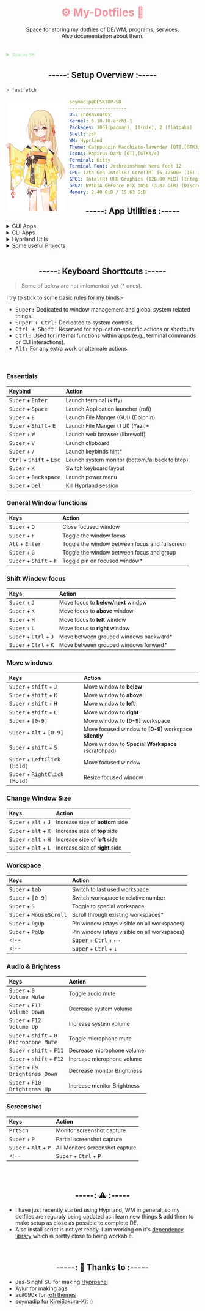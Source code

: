 <!-- -------- Header start --------- -->

<div align = center>
  <h1 style="color:#f594a0">
    ⚙️ My-Dotfiles 🔧 
  </h1>
  <p>Space for storing my <a href="https://wiki.archlinux.org/title/Dotfiles">dotfiles</a> of DE/WM, programs, services.
    <br> 
    Also documentation about them.
  </p>
</div>

<br>

<details>
  <summary style="color:#a2e3ac">
    <small>Spaces 🗺️</small>
  </summary>

- **🗔 dotfiles (current) ⇽**
- [💻 dotfiles (Plasma)][dtfls_plsma]
- [🪟 dotfiles (Windows)][dtfls_win]
- [🌐 Website][wbste]
<!-- - [🗜 Home Server][hmsrvr] -->
</details>

[dtfls]:      https://github.com/soymadip/Dotfiles#----%EF%B8%8F-my-dotfiles----
[dtfls_plsma]:https://github.com/soymadip/Dotfiles/tree/dotfiles-plasma#----%EF%B8%8F-my-dotfiles----
[dtfls_win]:  https://github.com/soymadip/Dotfiles/tree/dotfiles-windows#----%EF%B8%8F-my-dotfiles----
[wbste]:      https://github.com/soymadip/Dotfiles/tree/Website#----%EF%B8%8F-my-dotfiles----
<!-- [hmsrvr]:     https://github.com/soymadip/Dotfiles/tree/Home-server#----%EF%B8%8F-my-dotfiles---- -->


<!-- -------- Header End --------- -->


<h2 align="center">-----: Setup Overview :-----</h2>

```zsh
> fastfetch
```

<img align="left" src="./src/Assets/neofetch.webp" width="158px" alt="fastfetch avatar"/>

```yaml
 soymadip@DESKTOP-SD 
 ---------------------
 OS: EndeavourOS 
 Kernel: 6.10.10-arch1-1
 Packages: 1051(pacman), 11(nix), 2 (flatpaks)
 Shell: zsh
 WM: Hyprland
 Theme: Catppuccin Macchiato-lavender [QT],[GTK3/4] 
 Icons: Papirus-Dark [QT],[GTK3/4] 
 Terminal: Kitty
 Terminal Font: JetbrainsMono Nerd Font 12
 CPU: 12th Gen Intel(R) Core(TM) i5-12500H (16) @ 4.50 GHz
 GPU1: Intel(R) UHD Graphics (128.00 MiB) [Integrated]
 GPU2: NVIDIA GeForce RTX 3050 (3.87 GiB) [Discrete]
 Memory: 2.40 GiB / 15.63 GiB
```

<!-- ------------------ -->

<h2 align="center">-----: App Utilities :-----</h2>

<details>
  <summary>GUI Apps</summary>

- **[Kitty][kty] --**                               My default *Terminal* App.
- **[Wezterm][wztrm] --**                           Gpu Accelarated *Terminal* with lua as config language.
- **[Dolphin][dlphn] --**                           KDE *File Manager*.
- **[Okular][oklr] --**                             KDE Document Viewer.
- **[KDE Connect][kcnct] --**                       Control your PC from your Android.
- **Disks --**                                      Gnome *Disk utility*.
- **[VS Codium][code] --**                          FOSS Fork of VS Code without **telemetry**.
- **[kate][kte] --**                                KDE IDE 
- **[Obsidian][obsidian] --**                       "Second Brain" for Note Taking.
- **[LibreOffice][lbrofc] --**                      Open Source Office Utility.
- **[LibreWolf][lbrolf] --**                        A custom version of Firefox, focused on privacy, security and freedom.
- **[zen Browser][zen] --**                         web browser built on top of Firefox, focusing on faster, more secure, and beautifully customizable browsing experience. 
- **[Firefox PWA][ffpwa] --**                       Workarround for Firefox's [No PWA support][nfpwa] crap.
- **[Brave][brv] --**                               Chromium based Privacy focused Browser.
- **[MPV Player][mpv] --**                          The Command line video player.
- **[VLC  Media Player][vlc] --**                   Videolan's on-the-go video player.
- **[Spicetify][spctfy]  --**                       Customize Spotify linux client.
- **[Kasts][ksts] --**                              Podcast Player.
- **[64gram][64grm] --**                            Unofficial Telegram client with many customizations.
- **[KeepassXC][kpssxc] --**                        Offline Password manager.
- **[Kvantum][kvntm] --**                           QT & GTK svg theme engine.
- **[NWG look][nwgl] --**                           DE independent gtk theme manager.
- **[NWG Dock Hyprland][nwgd] --**                  DE independent Dock(Hyprland Fork).
- **[OBS Studio][obs] --**                          FOSS software for video recording and live streaming.
- **[rofi][rfi] --**                                Window switcher, application launcher and dmenu replacement.
- **[WebCord][wbcrd] --**                           A Discord and SpaceBar electron based client implemented without Discord API.  
- **[Ktorrent][ktrnt] --**                          Excellent Torrent Client.
- **[CopyQ][cpq] --**                               Clipboard Manager.

</details>


<details>
  <summary>CLI  Apps</summary>

- **[Paru][pru] --**                                AUR helper.
- **[Git][gt] --**                                  The version control system.
- **[LazyGit][lgt] --**                             Nice TUI for git.
- **[zsh][zsh] --**                                 My login Shell
- **[Nu Shell][nushl] --**                          The modern Shell
- **[yazi][yzi] --**                                Terminal file manager.
- **[zathura][zthra] --**                           lightweight document viewer.
- **[NeoVim][nvim] --**                             [Vim][vim] with lua support.
- **[Stow][stw] --**                                Utlity to easily symlink configs.
- **[Yt-dlp][ytdlp]  --**                           Download video from [1000+][ytdlp_sts] websites.
- **[lsd][lsd] --**                                 Rewrite of GNU `ls` with lots of added features like colors, icons etc.
- **[bottom][btm] --**                              A customizable cross-platform process monitor for terminal.
- **[btop++][btp] --**                              System Monitor.
- **[fzf][fzf] --**                                 A command-line fuzzy finder.
- **[Syncthing][sncthnc] --**                       File sync between devices.
- **[fastfetch][fstfth] --**                        Neofetch written in C.
- **[QT5ct][qt5ct] --**                             Qt5 Configuration Tool.
- **[QT6ct][qt6ct] --**                             Qt6 Configuration Tool.
- **[GrimBlast][grmblst] --**                       ScreenShot Utility.

</details>


<details> 
  <summary>Hyprland Utils</summary>

- **[Hyprpicker][hprpkr] --**                       Wayland color picker that does not suck.
- **[Hyprpaper][hprppr] --**                        Wallpaper utility.
- **[HyprPanel][hprpnl] --**                        Community maintained Status Bar based on [ags][ags].
- **[Hypridle][hpridl] --**                         Hyprland screen idle manager.
- **[Hyprlock][hprlck] --**                         Hyprland's GPU-accelerated screen locking utility  

</details>


<details>
  <summary>Some useful Projects</summary>

- **📱 [Waydroid][wydrd] -**                           A container-based approach to boot a full Android system on Linux (alternative to `WSA`).
- **📱 [srccpy][scrpy] -**                             Display and control your Android device.
- **📱 [guiscrcpy][gscrpy] -**                         Open Source GUI based Android Screen Mirroring System.
- **🔤 [NerdFont][nf] -**                              Beautiful Font with icon support.

</details>

<br>
<!-- -------------------------- -->

<h2 align="center">-----: Keyboard Shorttcuts :-----</h2>

> Some of below are not imlemented yet (* ones).

I try to stick to some basic rules for my binds:-

- <kbd>Super:</kbd>                Dedicated to window management and global system related things.
- <kbd>Super + Ctrl:</kbd>         Dedicated to system controls.
- <kbd>Ctrl + Shift:</kbd>         Reserved for application-specific actions or shortcuts.
- <kbd>Ctrl:</kbd>                 Used for internal functions within apps (e.g., terminal commands or CLI interactions).
- <kbd>Alt:</kbd>                  For any extra work or alternate actions.

<br>

### Essentials

| Keybind | Action |
| :---    | :---   |
| <kbd>Super</kbd> + <kbd>Enter</kbd>                   | Launch terminal (kitty)                         |
| <kbd>Super</kbd> + <kbd>Space</kbd>                   | Launch Application launcher (rofi)              |
| <kbd>Super</kbd> + <kbd>E</kbd>                       | Launch File Manger (GUI) (Dolphin)              |
| <kbd>Super</kbd> + <kbd>Shift</kbd>+ <kbd>E</kbd>     | Launch File Manger (TUI) (Yazi)*                |
| <kbd>Super</kbd> + <kbd>W</kbd>                       | Launch web browser (librewolf)                  |
| <kbd>Super</kbd> + <kbd>V</kbd>                       | Launch clipboard                                |
| <kbd>Super</kbd> + <kbd>/</kbd>                       | Launch keybinds hint*                           |
| <kbd>Ctrl</kbd> + <kbd>Shift</kbd> + <kbd>Esc</kbd>   | Launch system monitor (bottom,fallback to btop) |
| <kbd>Super</kbd> + <kbd>K</kbd>                       | Switch keyboard layout                          |
| <kbd>Super</kbd> + <kbd>Backspace</kbd>               | Launch power menu                               |
| <kbd>Super</kbd> + <kbd>Del</kbd>                     | Kill Hyprland session                           |


### General Window functions

| Keys | Action |
| :--- | :--- |
| <kbd>Super</kbd> + <kbd>Q</kbd>                    | Close focused window                           |
| <kbd>Super</kbd> + <kbd>F</kbd>                    | Toggle the window focus                        |
| <kbd>Alt</kbd> + <kbd>Enter</kbd>                  | Toggle the window between focus and fullscreen |
| <kbd>Super</kbd> + <kbd>G</kbd>                    | Toggle the window between focus and group      |
| <kbd>Super</kbd> + <kbd>Shift</kbd> + <kbd>F</kbd> | Toggle pin on focused window*                  |

### Shift Window focus

| Keys | Action |
| :--- | :--- |
| <kbd>Super</kbd> + <kbd>J</kbd>                   | Move focus to __below/next__ window    |
| <kbd>Super</kbd> + <kbd>K</kbd>                   | Move focus to __above__ window         |
| <kbd>Super</kbd> + <kbd>H</kbd>                   | Move focus to __left__ window          |
| <kbd>Super</kbd> + <kbd>L</kbd>                   | Move focus to __right__ window         |
| <kbd>Super</kbd> + <kbd>Ctrl</kbd> + <kbd>J</kbd> | Move between grouped windows backward* |
| <kbd>Super</kbd> + <kbd>Ctrl</kbd> + <kbd>K</kbd> | Move between grouped windows forward*  |


### Move windows

| Keys | Action |
| :--- | :--- |
| <kbd>Super</kbd> + <kbd>shift</kbd> + <kbd>J</kbd>   | Move window to __below__                                |
| <kbd>Super</kbd> + <kbd>shift</kbd> + <kbd>K</kbd>   | Move window to __above__                                |
| <kbd>Super</kbd> + <kbd>shift</kbd> + <kbd>H</kbd>   | Move window to __left__                                 |
| <kbd>Super</kbd> + <kbd>shift</kbd> + <kbd>L</kbd>   | Move window to __right__                                |
| <kbd>Super</kbd> + <kbd>[0-9]</kbd>                  | Move window to __[0-9]__ workspace                      |
| <kbd>Super</kbd> + <kbd>Alt</kbd> + <kbd>[0-9]</kbd> | Move focused window to  __[0-9]__ workspace __silently__|
| <kbd>Super</kbd> + <kbd>shift</kbd> + <kbd>S</kbd>   | Move window to __Special Workspace__ (scratchpad)       |
| <kbd>Super</kbd> + <kbd>LeftClick (Hold)</kbd>       | Move focused window                                     |
| <kbd>Super</kbd> + <kbd>RightClick (Hold)</kbd>      | Resize focused window                                   |


### Change Window Size

| Keys | Action |
| :--- | :--- |
| <kbd>Super</kbd> +  <kbd>alt</kbd> + <kbd>J</kbd> | Increase size of __bottom__ side |
| <kbd>Super</kbd> +  <kbd>alt</kbd> + <kbd>K</kbd> | Increase size of __top__ side    |
| <kbd>Super</kbd> +  <kbd>alt</kbd> + <kbd>H</kbd> | Increase size of __left__  side  |
| <kbd>Super</kbd> +  <kbd>alt</kbd> + <kbd>L</kbd> | Increase size of __right__  side |


### Workspace

| Keys | Action |
| :--- | :--- |
| <kbd>Super</kbd> + <kbd>tab</kbd>         | Switch to last used workspace               |
| <kbd>Super</kbd> + <kbd>[0-9]</kbd>       | Switch workspace to relative number         |
| <kbd>Super</kbd> + <kbd>S</kbd>           | Toggle to special workspace                 |
| <kbd>Super</kbd> + <kbd>MouseScroll</kbd> | Scroll through existing workspaces*         |
| <kbd>Super</kbd> + <kbd>PgUp</kbd>        | Pin window (stays visible on all workspaces)|
| <kbd>Super</kbd> + <kbd>PgUp</kbd>        | Pin window (stays visible on all workspaces)|
<!-- | <kbd>Super</kbd> + <kbd>Ctrl</kbd> + <kbd>←</kbd><kbd>→</kbd> | Switch workspaces to a relative workspace | -->
<!-- | <kbd>Super</kbd> + <kbd>Ctrl</kbd> + <kbd>↓</kbd> | Move to the first empty workspace | -->


### Audio & Brightess

| Keys | Action |
| :--- | :--- |
| <kbd>Super</kbd> + <kbd>0</kbd><br><kbd>Volume Mute</kbd>                           | Toggle audio mute           |
| <kbd>Super</kbd> + <kbd>F11</kbd><br><kbd>Volume Down</kbd>                         | Decrease system volume      |
| <kbd>Super</kbd> + <kbd>F12</kbd><br><kbd>Volume Up</kbd>                           | Increase system volume      |
| <kbd>Super</kbd> + <kbd>shift</kbd> + <kbd>0</kbd><br><kbd>Microphone Mute</kbd>    | Toggle microphone mute      |
| <kbd>Super</kbd> + <kbd>shift</kbd> + <kbd>F11</kbd>                                | Decrease microphone volume  |
| <kbd>Super</kbd> + <kbd>shift</kbd> + <kbd>F12</kbd>                                | Increase microphone volume  |
| <kbd>Super</kbd> + <kbd>F9</kbd><br><kbd>Brightenss Down</kbd>                      | Decrease monitor Brightness |
| <kbd>Super</kbd> + <kbd>F10</kbd><br><kbd>Brightenss Up</kbd>                       | Increase monitor Brightness |



### Screenshot

| Keys | Action |
| :--- | :--- |
| <kbd>PrtScn</kbd>                                 | Monitor screenshot capture     |
| <kbd>Super</kbd> + <kbd>P</kbd>                   | Partial screenshot capture     |
| <kbd>Super</kbd> + <kbd>Alt</kbd> + <kbd>P</kbd>  | All Monitors screenshot capture|
<!-- | <kbd>Super</kbd> + <kbd>Ctrl</kbd> + <kbd>P</kbd> | Partial screenshot capture| -->


<!-- ### Misc:- -->
<!-- | <kbd>Super</kbd> + <kbd>Alt</kbd> + <kbd>G</kbd> | Disable hypr effects for gamemode | -->
<!-- | <kbd>Super</kbd> + <kbd>Alt</kbd> + <kbd>→</kbd><kbd>←</kbd> | Cycle wallpaper | -->
<!-- | <kbd>Super</kbd> + <kbd>Shift</kbd> + <kbd>T</kbd> | Launch theme select menu (rofi) | -->
<!-- | <kbd>Super</kbd> + <kbd>Shift</kbd> + <kbd>A</kbd> | Launch style select menu (rofi) | -->
<!-- | <kbd>Super</kbd> + <kbd>Shift</kbd> + <kbd>W</kbd> | Launch wallpaper select menu (rofi) | -->
<!-- | <kbd>Super</kbd> + <kbd>←</kbd><kbd>→</kbd><kbd>↑</kbd><kbd>↓</kbd> | | -->
<!-- | <kbd>Alt</kbd> + <kbd>Tab</kbd> |  | -->
<!-- | <kbd>Super</kbd> + <kbd>Shift</kbd> + <kbd>Ctrl</kbd> + <kbd>←</kbd><kbd>→</kbd><kbd>↑</kbd><kbd>↓</kbd> | Move focused window (tiled/floating) around the current workspace | -->
<!-- | <kbd>Super</kbd> + <kbd>J</kbd> | Toggle focused window split | -->

</br></br>

<h2 align="center">-----: ⚠️ :-----</h2>

- I have just recently started using Hyprland, WM in general, so my dotfiles are reguraly being updated as i learn new things & add them to make setup as close as possible to complete DE. 
- Also install script is not yet ready, I am working on it's [dependency library][kskt] which is pretty close to being workable.



</br>

<h2 align="center">-----: 🙏 Thanks to :-----</h2>

- Jas-SinghFSU for making [Hyprpanel][hprpnll]
- Aylur for making [ags][agsl]
- adil090x for [rofi themes][rfil]
- soymadip for [KireiSakura-Kit][kskt] :)



</br></br>


<!-- ___________________LINKS___________________ -->

[kskt]:       https://github.com/soymadip/KireiSakura-Kit
[hprpnll]:    https://github.com/Jas-SinghFSU/HyprPanel
[agsl]:       https://github.com/Aylur/ags
[rfil]:       https://github.com/adi1090x/rofi

[ags]:        .config/ags
[64grm]:      .local/share/64Gram/
[btm]:        .config/bottom
[brv]:        .config/BraveSoftware/Brave-Browser/
[btp]:        .config/btop
[code]:       .config/Code/
[cpq]:        .config/copyq/
[dlphn]:      .config/dolphinrc
[fstfth]:     .config/fastfetch
[ffpwa]:      .local/share/firefox\PWA
[fzf]:        https://github.com/junegunn/fzf
[grmblst]:    https://github.com/hyprwm/contrib/blob/main/grimblast
[gscrpy]:     https://github.com/srevinsaju/guiscrcpy
[gt]:         .config/git
[hprpkr]:     .config/hypr/hyprpicker.conf
[hprppr]:     .config/hypr/hyprpaper.conf
[hprpnl]:     .config/ags
[hpridl]:     .config/hypr/hypridle.conf
[hprlck]:     .config/hypr/hyprlock.conf
[lgt]:        .config/lazygit
[kte]:        .config/katerc
[ksts]:       .local/share/kasts
[kcnct]:      https://kdeconnect.kde.org/
[kty]:        .config/kitty/
[ktrnt]:      .config/ktorrentrc
[kpssxc]:     .config/keepassxc/
[kvntm]:      .config/Kvantum/
[lbrolf]:     .librewolf
[lbrofc]:     .config/libreoffice/4/user
[lsd]:        .config/lsd
[mpv]:        .config/mpv/
[nf]:         https://www.nerdfonts.com/
[nfpwa]:      https://9to5google.com/2021/01/27/firefox-discontinues-work-pwa-desktop/
[nvim]:       .config/nvim/
[nushl]:      .config/nushell
[nwgl]:       .config/nwg-look/
[nwgd]:       .config/nwg-dock-hyprland/
[obsidian]:   https://obsidian.md
[obs]:        .config/obs-studio/
[oklr]:       .config/okularrc
[pru]:        .config/paru
[qt5ct]:      .config/qt5ct/
[qt6ct]:      .config/qt6ct/
[scrpy]:      https://github.com/Genymobile/scrcpy
[rfi]:        .config/rofi/
[sncthnc]:    https://syncthing.net/
[spctfy]:     .config/Spicetify/
[stw]:        https://www.gnu.org/software/stow/manual/stow.html
[vim]:        https://en.wikipedia.org/wiki/Vim_(text_editor)
[vlc]:        .config/vlc/
[wbcrd]:      .config/WebCord/
[wydrd]:      https://waydro.id/
[wztrm]:      .config/wezterm
[ytdlp]:      https://github.com/yt-dlp/yt-dlp
[ytdlp_sts]:  https://github.com/yt-dlp/yt-dlp/blob/master/supportedsites.md
[yzi]:        .config/yazi/
[zen]:        .zen/
[zsh]:        .congig/zsh
[zthra]:      .config/zathura/zathurarc